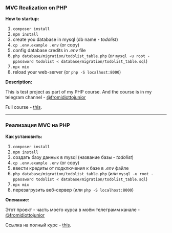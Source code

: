 ### MVC Realization on PHP

**How to startup:**
1. `composer install`
2. `npm install`
3. create you database in mysql (db name - *todolist*)
4. `cp .env.example .env` (or copy)
5. config database credits in *.env* file
6. `php database/migration/todolist_table.php` 
   (*or* `mysql -u root -ppassword todolist < database/migration/todolist_table.sql`)
7. `npx mix`
8. reload your web-server (or `php -S localhost:8000`)

**Description:**

This is test project as part of my PHP course. And the course is in my telegram channel - [@fromidiottojunior](https://t.me/fromidiottojunior)

Full course - [this](https://t.me/fromidiottojunior/46).

****

### Реализация MVC на PHP

**Как установить:**
1. `composer install`
2. `npm install`
3. создать базу данных в mysql (название базы - *todolist*)
4. `cp .env.example .env` (or copy)
5. ввести кредиты от подключения к базе в *.env* файле
6. `php database/migration/todolist_table.php` 
   (*или* `mysql -u root -ppassword todolist < database/migration/todolist_table.sql`)
7. `npx mix`
8. перезагрузить веб-сервер (или `php -S localhost:8000`)

**Опсиание:**

Этот проект - часть моего курса в моём телеграмм канале - [@fromidiottojunior](https://t.me/fromidiottojunior)

Ссылка на полный курс - [this](https://t.me/fromidiottojunior/46).
